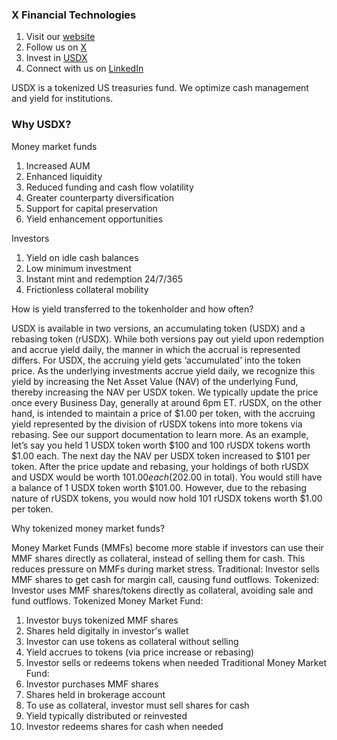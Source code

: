 ### X Financial Technologies

1. Visit our [website](https://x-financial-technologies.replit.app/)
2. Follow us on [X](https://x.com/amr_080)
3. Invest in [USDX](https://x-ledger.replit.app/)
4. Connect with us on [LinkedIn](https://www.linkedin.com/company/xfintech)

USDX is a tokenized US treasuries fund. We optimize cash management and yield for institutions.

### Why USDX?

Money market funds
1. Increased AUM
2. Enhanced liquidity
3. Reduced funding and cash flow volatility
4. Greater counterparty diversification
5. Support for capital preservation
6. Yield enhancement opportunities

Investors
1. Yield on idle cash balances
2. Low minimum investment
3. Instant mint and redemption 24/7/365
4. Frictionless collateral mobility

How is yield transferred to the tokenholder and how often?

USDX is available in two versions, an accumulating token (USDX) and a rebasing token (rUSDX). While both versions pay out yield upon redemption and accrue yield daily, the manner in which the accrual is represented differs.
For USDX, the accruing yield gets ‘accumulated’ into the token price. As the underlying investments accrue yield daily, we recognize this yield by increasing the Net Asset Value (NAV) of the underlying Fund, thereby increasing the NAV per USDX token. We typically update the price once every Business Day, generally at around 6pm ET.
rUSDX, on the other hand, is intended to maintain a price of $1.00 per token, with the accruing yield represented by the division of rUSDX tokens into more tokens via rebasing. See our support documentation to learn more.
As an example, let’s say you held 1 USDX token worth $100 and 100 rUSDX tokens worth $1.00 each. The next day the NAV per USDX token increased to $101 per token. After the price update and rebasing, your holdings of both rUSDX and USDX would be worth $101.00 each ($202.00 in total). You would still have a balance of 1 USDX token worth $101.00. However, due to the rebasing nature of rUSDX tokens, you would now hold 101 rUSDX tokens worth $1.00 per token.

Why tokenized money market funds?

Money Market Funds (MMFs) become more stable if investors can use their MMF shares directly as collateral, instead of selling them for cash. This reduces pressure on MMFs during market stress.
Traditional: Investor sells MMF shares to get cash for margin call, causing fund outflows.
Tokenized: Investor uses MMF shares/tokens directly as collateral, avoiding sale and fund outflows.
Tokenized Money Market Fund:
1. Investor buys tokenized MMF shares
2. Shares held digitally in investor's wallet
3. Investor can use tokens as collateral without selling
4. Yield accrues to tokens (via price increase or rebasing)
5. Investor sells or redeems tokens when needed
Traditional Money Market Fund:
1. Investor purchases MMF shares
2. Shares held in brokerage account
3. To use as collateral, investor must sell shares for cash
4. Yield typically distributed or reinvested
5. Investor redeems shares for cash when needed


